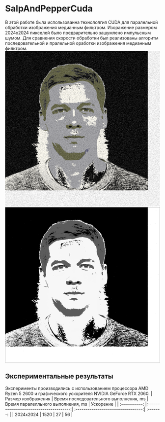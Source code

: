 # SalpAndPepperCuda
В этой работе была использованна технололгия CUDA для паралельной обработки изображения медианным фильтром. Изоражение размером 2024x2024 пикселей было предварительно зашумлено импульсным шумом. Для сравнения скорости обработки был реализованы алгоритм последовательной и пралельной оработки изображения медианным фильтром.
![alt text](https://github.com/Nikolay1998/SalpAndPepperCuda/blob/master/MyBitMapProj/input.bmp?raw=true)
![alt text](https://github.com/Nikolay1998/SalpAndPepperCuda/blob/master/MyBitMapProj/output_gpu.bmp?raw=true)
## Экспериментальные результаты
Эксперименты производились с использованием процессора AMD Ryzen 5 2600 и графического ускорителя NVIDIA GeForce RTX 2060.
| Размер изображения | Время последовательного выполнения, ms  | Время паралелльного выполнения, ms  | Ускорение |
| :-----------: |:---------------------------------------:| :----------------------------------:| :-------: |
| 2024x2024           |    1520                                   |   27                               |      56 |
